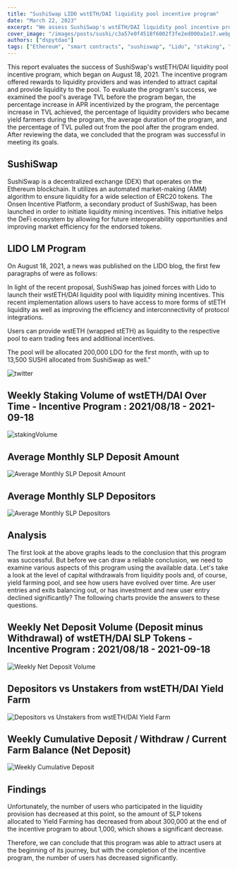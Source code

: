 ```yaml
---
title: "SushiSwap LIDO wstETH/DAI liquidity pool incentive program"
date: "March 22, 2023"
excerpt: "We assess SushiSwap's wstETH/DAI liquidity pool incentive program. The incentive program offered rewards to liquidity providers."
cover_image: "/images/posts/sushi/c3a57e0f4518f6002f3fe2ed000a1e17.webp"
authors: ["dspytdao"]
tags: ["Ethereum", "smart contracts", "sushiswap", "Lido", "staking", "defi", "LIDO"]
---
```


This report evaluates the success of SushiSwap's wstETH/DAI liquidity pool incentive program, which began on August 18, 2021. The incentive program offered rewards to liquidity providers and was intended to attract capital and provide liquidity to the pool. To evaluate the program's success, we examined the pool's average TVL before the program began, the percentage increase in APR incentivized by the program, the percentage increase in TVL achieved, the percentage of liquidity providers who became yield farmers during the program, the average duration of the program, and the percentage of TVL pulled out from the pool after the program ended. After reviewing the data, we concluded that the program was successful in meeting its goals.

## SushiSwap

SushiSwap is a decentralized exchange (DEX) that operates on the Ethereum blockchain. It utilizes an automated market-making (AMM) algorithm to ensure liquidity for a wide selection of ERC20 tokens. The Onsen Incentive Platform, a secondary product of SushiSwap, has been launched in order to initiate liquidity mining incentives. This initiative helps the DeFi ecosystem by allowing for future interoperability opportunities and improving market efficiency for the endorsed tokens.

## LIDO LM Program

On August 18, 2021, a news was published on the LIDO blog, the first few paragraphs of were as follows:

In light of the recent proposal, SushiSwap has joined forces with Lido to launch their wstETH/DAI liquidity pool with liquidity mining incentives. This recent implementation allows users to have access to more forms of stETH liquidity as well as improving the efficiency and interconnectivity of protocol integrations.

Users can provide wstETH (wrapped stETH) as liquidity to the respective pool to earn trading fees and additional incentives.

The pool will be allocated 200,000 LDO for the first month, with up to 13,500 SUSHI allocated from SushiSwap as well."

![twitter](/images/posts/sushi/twitter.webp)

## Weekly Staking Volume of wstETH/DAI Over Time - Incentive Program : 2021/08/18 - 2021-09-18

![stakingVolume](/images/posts/sushi/stakingVolume.webp)

## Average Monthly SLP Deposit Amount

![Average Monthly SLP Deposit Amount](/images/posts/sushi/avdep.webp)

## Average Monthly SLP Depositors

![Average Monthly SLP Depositors](/images/posts/sushi/avMdep.webp)

## Analysis

The first look at the above graphs leads to the conclusion that this program was successful. But before we can draw a reliable conclusion, we need to examine various aspects of this program using the available data. Let's take a look at the level of capital withdrawals from liquidity pools and, of course, yield farming pool, and see how users have evolved over time. Are user entries and exits balancing out, or has investment and new user entry declined significantly? The following charts provide the answers to these questions.

## Weekly Net Deposit Volume (Deposit minus Withdrawal) of wstETH/DAI SLP Tokens - Incentive Program : 2021/08/18 - 2021-09-18

![Weekly Net Deposit Volume](/images/posts/sushi/balance.webp)

## Depositors vs Unstakers from wstETH/DAI Yield Farm

![Depositors vs Unstakers from wstETH/DAI Yield Farm](/images/posts/sushi/depVsUnstakers.webp)

## Weekly Cumulative Deposit / Withdraw / Current Farm Balance (Net Deposit)

![Weekly Cumulative Deposit](/images/posts/sushi/netDeposits.webp)

## Findings

Unfortunately, the number of users who participated in the liquidity provision has decreased at this point, so the amount of SLP tokens allocated to Yield Farming has decreased from about 300,000 at the end of the incentive program to about 1,000, which shows a significant decrease.

Therefore, we can conclude that this program was able to attract users at the beginning of its journey, but with the completion of the incentive program, the number of users has decreased significantly.
